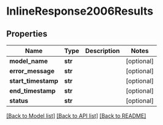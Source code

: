 # InlineResponse2006Results

## Properties
Name | Type | Description | Notes
------------ | ------------- | ------------- | -------------
**model_name** | **str** |  | [optional] 
**error_message** | **str** |  | [optional] 
**start_timestamp** | **str** |  | [optional] 
**end_timestamp** | **str** |  | [optional] 
**status** | **str** |  | [optional] 

[[Back to Model list]](../README.md#documentation-for-models) [[Back to API list]](../README.md#documentation-for-api-endpoints) [[Back to README]](../README.md)

